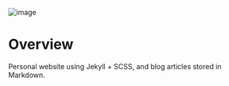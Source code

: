 ![image](https://github.com/BianLee/Personal-Website/assets/62369269/2fd25075-bcaa-4d22-9b10-d84c4543e849)

# Overview
Personal website using Jekyll + SCSS, and blog articles stored in Markdown.
